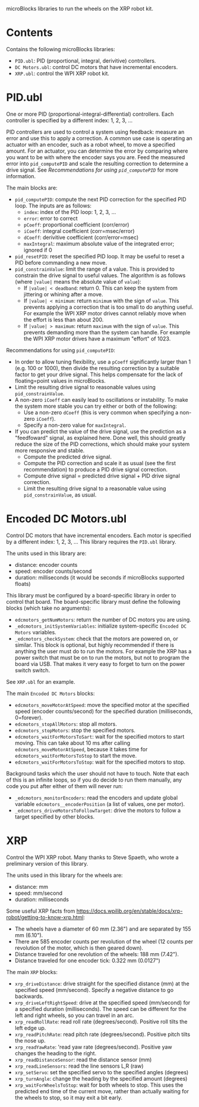 microBlocks libraries to run the wheels on the XRP robot kit.

# Contents

Contains the following microBlocks libraries:

- `PID.ubl`: PID (proportional, integral, derivitive) controllers.
- `DC Motors.ubl`: control DC motors that have incremental encoders.
- `XRP.ubl`: control the WPI XRP robot kit.

# PID.ubl

One or more PID (proportional-integral-differential) controllers.
Each controller is specified by a different index: 1, 2, 3, ...

PID controllers are used to control a system using feedback: measure an error and use this to apply a correction.
A common use case is operating an actuator with an encoder, such as a robot wheel, to move a specified amount.
For an actuator, you can determine the error by comparing where you want to be with where the encoder says you are.
Feed the measured error into `pid_computePID` and scale the resulting correction to determine a drive signal.
See *Recommendations for using `pid_computePID`* for more information.

The main blocks are:

- `pid_computePID`: compute the next PID correction for the specified PID loop.
  The inputs are as follows:
  - `index`: index of the PID loop: 1, 2, 3, ...
  - `error`: error to correct
  - `pCoeff`: proportional coefficient (corr/error)
  - `iCoeff`: integral coefficient (corr=msec/error)
  - `dCoeff`: derivitive coefficient (corr/error=msec)
  - `maxIntegral`: maximum absolute value of the integrated error; ignored if 0
- `pid_resetPID`: reset the specified PID loop.
  It may be useful to reset a PID before commanding a new move.
- `pid_constrainValue`: limit the range of a value.
  This is provided to constrain the drive signal to useful values.
  The algorithm is as follows (where `|value|` means the absolute value of `value`):
  - If `|value| < deadband`: return 0.
    This can keep the system from jittering or whining after a move.
  - If `|value| < minimum`: return `minimum` with the sign of `value`.
    This prevents applying a correction that is too small to do anything useful.
    For example the WPI XRP motor drives cannot reliably move when the effort is less than about 200.
  - If `|value| > maximum`: return `maximum` with the sign of `value`.
    This prevents demanding more than the system can handle.
    For example the WPI XRP motor drives have a maximum "effort" of 1023.

Recommendations for using `pid_computePID`:

- In order to allow tuning flexibility, use a `pCoeff` significantly larger than 1 (e.g. 100 or 1000),
  then divide the resulting correction by a suitable factor to get your drive signal.
  This helps compensate for the lack of floating=point values in microBlocks.
- Limit the resulting drive signal to reasonable values using `pid_constrainValue`.
- A non-zero `iCoeff` can easily lead to oscillations or instability.
  To make the system more stable you can try either or both of the following:
  - Use a non-zero `dCoeff` (this is very common when specifying a non-zero `iCoeff`).
  - Specify a non-zero value for `maxIntegral`.
- If you can predict the value of the drive signal, use the prediction as a "feedfoward" signal, as explained here.
  Done well, this should greatly reduce the size of the PID corrections, which should make your system more responsive and stable.
  - Compute the predicted drive signal.
  - Compute the PID correction and scale it as usual (see the first recommendation) to produce a PID drive signal correction.
  - Compute drive signal = predicted drive signal + PID drive signal correction.
  - Limit the resulting drive signal to a reasonable value using `pid_constrainValue`, as usual.

# Encoded DC Motors.ubl

Control DC motors that have incremental encoders.
Each motor is specified by a different index: 1, 2, 3, ...
This library requires the `PID.ubl` library.

The units used in this library are:

- distance: encoder counts
- speed: encoder counts/second
- duration: milliseconds (it would be seconds if microBlocks supported floats)

This library must be configured by a board-specific library in order to control that board.
The board-specific library must define the following blocks (which take no arguments):

- `edcmotors_getNumMotors`: return the number of DC motors you are using.
- `_edcmotors_initSystemVariables`: initialize system-specific `Encoded DC Motors` variables.
- `_edcmotors_checkSystem`: check that the motors are powered on, or similar.
  This block is optional, but highly recommended if there is anything the user must do to run the motors.
  For example the XRP has a power switch that must be on to run the motors, but not to program the board via USB.
  That makes it very easy to forget to turn on the power switch switch.

See `XRP.ubl` for an example.

The main `Encoded DC Motors` blocks:

- `edcmotors_moveMotorAtSpeed`: move the specified motor at the specified speed (encoder counts/second)
  for the specified duration (milliseconds, 0=forever).
- `edcmotors_stopAllMotors`: stop all motors.
- `edcmotors_stopMotors`: stop the specified motors.
- `edcmotors_waitForMotorsToSart`: wait for the specified motors to start moving.
  This can take about 10 ms after calling `edcmotors_moveMotorAtSpeed`,
  because it takes time for `edcmotors_waitForMotorsToStop` to start the move.
- `edcmotors_waitForMotorsToStop`: wait for the specified motors to stop.

Background tasks which the user should not have to touch.
Note that each of this is an infinite loops, so if you do decide to run them manually,
any code you put after either of them will never run:

- `_edcmotors_monitorEncoders`: read the encoders and update global variable `edcmotors__encoderPosition`
  (a list of values, one per motor).
- `_edcmotors_driveMotorsToFollowTarget`: drive the motors to follow a target specified by other blocks.

# XRP

Control the WPI XRP robot.
Many thanks to Steve Spaeth, who wrote a preliminary version of this library.

The units used in this library for the wheels are:

- distance: mm
- speed: mm/second
- duration: milliseconds

Some useful XRP facts from
<https://docs.wpilib.org/en/stable/docs/xrp-robot/getting-to-know-xrp.html>:

- The wheels have a diameter of 60 mm (2.36\") and are separated by 155 mm (6.10\").
- There are 585 encoder counts per revolution of the wheel
  (12 counts per revolution of the motor, which is then geared down).
- Distance traveled for one revolution of the wheels: 188 mm (7.42\").
- Distance traveled for one encoder tick: 0.322 mm (0.0127\")

The main `XRP` blocks:

- `xrp_driveDistance`: drive straight for the specified distance (mm)
    at the specified speed (mm/second). Specify a negative distance to
    go backwards.
- `xrp_driveLeftRightSpeed`: drive at the specified speed (mm/second)
    for a specified duration (milliseconds). The speed can be different
    for the left and right wheels, so you can travel in an arc.
- `xrp_readRollRate`: read roll rate (degrees/second). Positive roll
    tilts the left edge up.
- `xrp_readPitchRate`: read pitch rate (degrees/second). Positive
    pitch tilts the nose up.
- `xrp_readYawRate`: \'read yaw rate (degrees/second). Positive yaw
    changes the heading to the right.
- `xrp_readDistanceSensor`: read the distance sensor (mm)
- `xrp_readLineSensors`: read the line sensors L,R (raw)
- `xrp_setServo`: set the specified servo to the specified angles
    (degrees)
- `xrp_turnAngle`: change the heading by the specified amount
    (degrees)
- `xrp_waitForWheelsToStop`: wait for both wheels to stop. This uses
    the predicted end time of the current move, rather than actually
    waiting for the wheels to stop, so it may exit a bit early.
